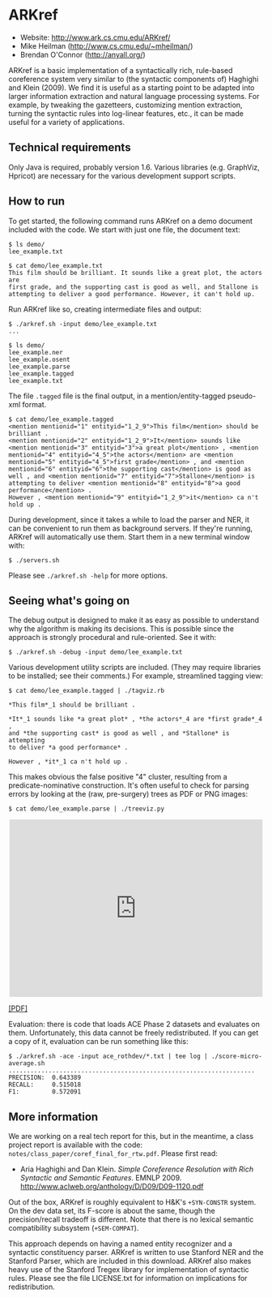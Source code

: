 ARKref
======
* Website: http://www.ark.cs.cmu.edu/ARKref/
* Mike Heilman (http://www.cs.cmu.edu/~mheilman/)
* Brendan O'Connor (http://anyall.org/)

ARKref is a basic implementation of a syntactically rich, rule-based
coreference system very similar to (the syntactic components of) Haghighi and
Klein (2009). We find it is useful as a starting point to be adapted into
larger information extraction and natural language processing systems. For
example, by tweaking the gazetteers, customizing mention extraction, turning
the syntactic rules into log-linear features, etc., it can be made useful for
a variety of applications.


Technical requirements
----------------------

Only Java is required, probably version 1.6. Various libraries (e.g. GraphViz,
Hpricot) are necessary for the various development support scripts.


How to run
----------

To get started, the following command runs ARKref on a demo document included
with the code. We start with just one file, the document text:

    $ ls demo/
    lee_example.txt
    
    $ cat demo/lee_example.txt
    This film should be brilliant. It sounds like a great plot, the actors are
    first grade, and the supporting cast is good as well, and Stallone is
    attempting to deliver a good performance. However, it can't hold up.

Run ARKref like so, creating intermediate files and output:

    $ ./arkref.sh -input demo/lee_example.txt
    ...

    $ ls demo/
    lee_example.ner
    lee_example.osent
    lee_example.parse
    lee_example.tagged
    lee_example.txt

The file `.tagged` file is the final output, in a mention/entity-tagged pseudo-xml format.

    $ cat demo/lee_example.tagged 
    <mention mentionid="1" entityid="1_2_9">This film</mention> should be brilliant .
    <mention mentionid="2" entityid="1_2_9">It</mention> sounds like <mention mentionid="3" entityid="3">a great plot</mention> , <mention mentionid="4" entityid="4_5">the actors</mention> are <mention mentionid="5" entityid="4_5">first grade</mention> , and <mention mentionid="6" entityid="6">the supporting cast</mention> is good as well , and <mention mentionid="7" entityid="7">Stallone</mention> is attempting to deliver <mention mentionid="8" entityid="8">a good performance</mention> .
    However , <mention mentionid="9" entityid="1_2_9">it</mention> ca n't hold up .

During development, since it takes a while to load the parser and NER, it can
be convenient to run them as background servers. If they're running, ARKref will
automatically use them. Start them in a new terminal window with:

    $ ./servers.sh

Please see `./arkref.sh -help` for more options.


Seeing what's going on
----------------------

The debug output is designed to make it as easy as possible to understand why
the algorithm is making its decisions. This is possible since the approach is
strongly procedural and rule-oriented. See it with:

    $ ./arkref.sh -debug -input demo/lee_example.txt

Various development utility scripts are included. (They may require libraries
to be installed; see their comments.) For example, streamlined tagging view:

    $ cat demo/lee_example.tagged | ./tagviz.rb 

    *This film*_1 should be brilliant .

    *It*_1 sounds like *a great plot* , *the actors*_4 are *first grade*_4 ,
    and *the supporting cast* is good as well , and *Stallone* is attempting
    to deliver *a good performance* .

    However , *it*_1 ca n't hold up .

This makes obvious the false positive "4" cluster, resulting from a
predicate-nominative construction. It's often useful to check for parsing
errors by looking at the (raw, pre-surgery) trees as PDF or PNG images:

    $ cat demo/lee_example.parse | ./treeviz.py

<center><iframe src="http://docs.google.com/viewer?url=http%3A%2F%2Fwww.ark.cs.cmu.edu%2FARKref%2Flee_example.parse.pdf&embedded=true" width="500" height="350" style="border: none;"></iframe></center>

[[PDF]](http://www.ark.cs.cmu.edu/ARKref/lee_example.parse.pdf)

Evaluation: there is code that loads ACE Phase 2 datasets and evaluates on
them. Unfortunately, this data cannot be freely redistributed. If you can get
a copy of it, evaluation can be run something like this:

    $ ./arkref.sh -ace -input ace_rothdev/*.txt | tee log | ./score-micro-average.sh
    ....................................................................
    PRECISION:  0.643389
    RECALL:     0.515018
    F1:         0.572091


More information
----------------

We are working on a real tech report for this, but in the meantime, a class
project report is available with the code:
`notes/class_paper/coref_final_for_rtw.pdf`. Please first read:

* Aria Haghighi and Dan Klein. _Simple Coreference Resolution with Rich
  Syntactic and Semantic Features_. EMNLP 2009.
  http://www.aclweb.org/anthology/D/D09/D09-1120.pdf

Out of the box, ARKref is roughly equivalent to H&K's `+SYN-CONSTR` system. On
the dev data set, its F-score is about the same, though the precision/recall
tradeoff is different. Note that there is no lexical semantic compatibility
subsystem (`+SEM-COMPAT`).

This approach depends on having a named entity recognizer and a syntactic
constituency parser. ARKref is written to use Stanford NER and the Stanford
Parser, which are included in this download. ARKref also makes heavy use of
the Stanford Tregex library for implementation of syntactic rules. Please see
the file LICENSE.txt for information on implications for redistribution.
